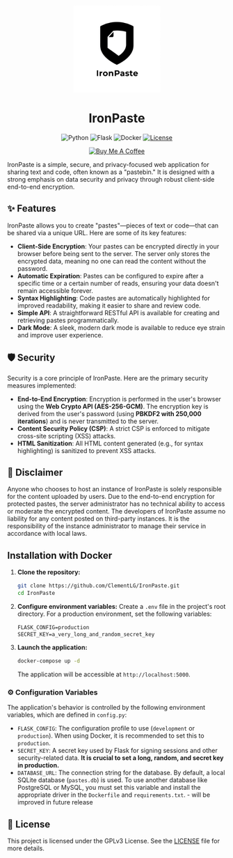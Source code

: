 <p align="center">
  <img src="logo_ironpaste.png" alt="IronPaste Logo" width="200"/>
</p>
<h1 align="center">IronPaste</h1>

<p align="center">
    <img src="https://img.shields.io/badge/Python-3.11+-blue.svg" alt="Python">
    <img src="https://img.shields.io/badge/-Flask-grey?style=flat&logo=flask" alt="Flask">
    <img src="https://img.shields.io/badge/-Docker-grey?logo=docker" alt="Docker">
  <a href="https://github.com/ClementLG/IronPaste/blob/main/LICENSE">
    <img src="https://img.shields.io/github/license/ClementLG/IronPaste" alt="License">
  </a>
</p>

<p align="center">
  <a href="https://www.buymeacoffee.com/clementlg">
    <img src="https://www.buymeacoffee.com/assets/img/custom_images/orange_img.png" alt="Buy Me A Coffee">
  </a>
</p>

IronPaste is a simple, secure, and privacy-focused web application for sharing text and code, often known as a "pastebin." It is designed with a strong emphasis on data security and privacy through robust client-side end-to-end encryption.

## ✨ Features

IronPaste allows you to create "pastes"—pieces of text or code—that can be shared via a unique URL. Here are some of its key features:

-   **Client-Side Encryption**: Your pastes can be encrypted directly in your browser before being sent to the server. The server only stores the encrypted data, meaning no one can read the content without the password.
-   **Automatic Expiration**: Pastes can be configured to expire after a specific time or a certain number of reads, ensuring your data doesn't remain accessible forever.
-   **Syntax Highlighting**: Code pastes are automatically highlighted for improved readability, making it easier to share and review code.
-   **Simple API**: A straightforward RESTful API is available for creating and retrieving pastes programmatically.
-   **Dark Mode**: A sleek, modern dark mode is available to reduce eye strain and improve user experience.

## 🛡️ Security

Security is a core principle of IronPaste. Here are the primary security measures implemented:

-   **End-to-End Encryption**: Encryption is performed in the user's browser using the **Web Crypto API (AES-256-GCM)**. The encryption key is derived from the user's password (using **PBKDF2 with 250,000 iterations**) and is never transmitted to the server.
-   **Content Security Policy (CSP)**: A strict CSP is enforced to mitigate cross-site scripting (XSS) attacks.
-   **HTML Sanitization**: All HTML content generated (e.g., for syntax highlighting) is sanitized to prevent XSS attacks.

## 📜 Disclaimer

Anyone who chooses to host an instance of IronPaste is solely responsible for the content uploaded by users. Due to the end-to-end encryption for protected pastes, the server administrator has no technical ability to access or moderate the encrypted content. The developers of IronPaste assume no liability for any content posted on third-party instances. It is the responsibility of the instance administrator to manage their service in accordance with local laws.

##  Installation with Docker

1.  **Clone the repository:**
    ```bash
    git clone https://github.com/ClementLG/IronPaste.git
    cd IronPaste
    ```

2.  **Configure environment variables:**
    Create a `.env` file in the project's root directory. For a production environment, set the following variables:
    ```
    FLASK_CONFIG=production
    SECRET_KEY=a_very_long_and_random_secret_key
    ```

3.  **Launch the application:**
    ```bash
    docker-compose up -d
    ```
    The application will be accessible at `http://localhost:5000`.

### ⚙️ Configuration Variables

The application's behavior is controlled by the following environment variables, which are defined in `config.py`:

-   `FLASK_CONFIG`: The configuration profile to use (`development` or `production`). When using Docker, it is recommended to set this to `production`.
-   `SECRET_KEY`: A secret key used by Flask for signing sessions and other security-related data. **It is crucial to set a long, random, and secret key in production.**
-   `DATABASE_URL`: The connection string for the database. By default, a local SQLite database (`pastes.db`) is used. To use another database like PostgreSQL or MySQL, you must set this variable and install the appropriate driver in the `Dockerfile` and `requirements.txt`. - will be improved in future release

## 📄 License

This project is licensed under the GPLv3 License. See the [LICENSE](LICENSE) file for more details.
